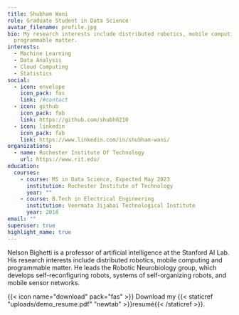 ```yaml
---
title: Shubham Wani
role: Graduate Student in Data Science
avatar_filename: profile.jpg
bio: My research interests include distributed robotics, mobile computing and
  programmable matter.
interests:
  - Machine Learning
  - Data Analysis
  - Cloud Computing
  - Statistics
social:
  - icon: envelope
    icon_pack: fas
    link: /#contact
  - icon: github
    icon_pack: fab
    link: https://github.com/shubh0210
  - icon: linkedin
    icon_pack: fab
    link: https://www.linkedin.com/in/shubham-wani/
organizations:
  - name: Rochester Institute Of Technology
    url: https://www.rit.edu/
education:
  courses:
    - course: MS in Data Science, Expected May 2023
      institution: Rochester Institute of Technology
      year: ""
    - course: B.Tech in Electrical Engineering
      institution: Veermata Jijabai Technological Institute
      year: 2018
email: ""
superuser: true
highlight_name: true
---
```

Nelson Bighetti is a professor of artificial intelligence at the Stanford AI Lab. His research interests include distributed robotics, mobile computing and programmable matter. He leads the Robotic Neurobiology group, which develops self-reconfiguring robots, systems of self-organizing robots, and mobile sensor networks.

{{< icon name="download" pack="fas" >}} Download my {{< staticref "uploads/demo_resume.pdf" "newtab" >}}resumé{{< /staticref >}}.